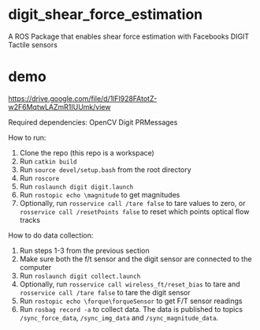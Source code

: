 # digit_shear_force_estimation
A ROS Package that enables shear force estimation with Facebooks DIGIT Tactile sensors

# demo

https://drive.google.com/file/d/1lFl928FAtotZ-w2F6MqtwLAZmR1IUUmk/view

Required dependencies:
OpenCV
Digit
PRMessages



How to run:

1. Clone the repo (this repo is a workspace)
2. Run `catkin build`
2. Run `source devel/setup.bash` from the root directory
3. Run `roscore`
4. Run `roslaunch digit digit.launch`
5. Run `rostopic echo \magnitude` to get magnitudes
6. Optionally, run `rosservice call /tare false` to tare values to zero, or `rosservice call /resetPoints false` to reset which points optical flow tracks

How to do data collection:
1. Run steps 1-3 from the previous section
4. Make sure both the f/t sensor and the digit sensor are connected to the computer
5. Run `roslaunch digit collect.launch`
6. Optionally, run `rosservice call wireless_ft/reset_bias` to tare and `rosservice call /tare false` to tare the digit sensor
7. Run `rostopic echo \forque\forqueSensor` to get F/T sensor readings
8. Run `rosbag record -a` to collect data. The data is published to topics `/sync_force_data`, `/sync_img_data` and `/sync_magnitude_data`.